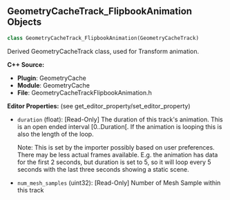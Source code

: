 ## GeometryCacheTrack_FlipbookAnimation Objects

```python
class GeometryCacheTrack_FlipbookAnimation(GeometryCacheTrack)
```

Derived GeometryCacheTrack class, used for Transform animation.

**C++ Source:**

- **Plugin**: GeometryCache
- **Module**: GeometryCache
- **File**: GeometryCacheTrackFlipbookAnimation.h

**Editor Properties:** (see get_editor_property/set_editor_property)

- ``duration`` (float):  [Read-Only] The duration of this track's animation. This is an open ended interval [0..Duration[.
  If the animation is looping this is also the length of the loop.

  Note: This is set by the importer possibly based on user preferences. There may be less actual frames available.
  E.g. the animation has data for the first 2 seconds, but duration is set to 5, so it will loop every 5 seconds
  with the last three seconds showing a static scene.
- ``num_mesh_samples`` (uint32):  [Read-Only] Number of Mesh Sample within this track

<a id="unreal.GeometryCacheTrackStreamable"></a>
